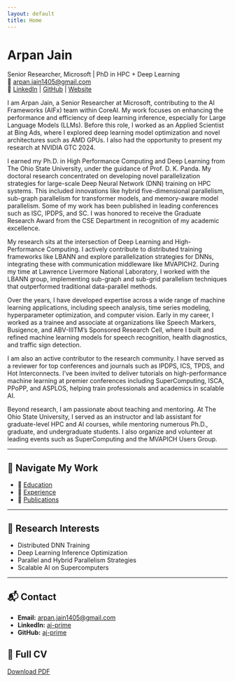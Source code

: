 ```yaml
---
layout: default
title: Home
---
```


# Arpan Jain

Senior Researcher, Microsoft | PhD in HPC + Deep Learning  
📧 [arpan.jain1405@gmail.com](mailto:arpan.jain1405@gmail.com)  
🔗 [LinkedIn](https://www.linkedin.com/in/aj-prime/) | [GitHub](https://github.com/aj-prime) | [Website](https://go.osu.edu/aj-prime/)

I am Arpan Jain, a Senior Researcher at Microsoft, contributing to the AI Frameworks (AIFx) team within CoreAI. My work focuses on enhancing the performance and efficiency of deep learning inference, especially for Large Language Models (LLMs). Before this role, I worked as an Applied Scientist at Bing Ads, where I explored deep learning model optimization and novel architectures such as AMD GPUs. I also had the opportunity to present my research at NVIDIA GTC 2024.

I earned my Ph.D. in High Performance Computing and Deep Learning from The Ohio State University, under the guidance of Prof. D. K. Panda. My doctoral research concentrated on developing novel parallelization strategies for large-scale Deep Neural Network (DNN) training on HPC systems. This included innovations like hybrid five-dimensional parallelism, sub-graph parallelism for transformer models, and memory-aware model parallelism. Some of my work has been published in leading conferences such as ISC, IPDPS, and SC. I was honored to receive the Graduate Research Award from the CSE Department in recognition of my academic excellence.

My research sits at the intersection of Deep Learning and High-Performance Computing. I actively contribute to distributed training frameworks like LBANN and explore parallelization strategies for DNNs, integrating these with communication middleware like MVAPICH2. During my time at Lawrence Livermore National Laboratory, I worked with the LBANN group, implementing sub-graph and sub-grid parallelism techniques that outperformed traditional data-parallel methods.

Over the years, I have developed expertise across a wide range of machine learning applications, including speech analysis, time series modeling, hyperparameter optimization, and computer vision. Early in my career, I worked as a trainee and associate at organizations like Speech Markers, Busigence, and ABV-IIITM’s Sponsored Research Cell, where I built and refined machine learning models for speech recognition, health diagnostics, and traffic sign detection.

I am also an active contributor to the research community. I have served as a reviewer for top conferences and journals such as IPDPS, ICS, TPDS, and Hot Interconnects. I’ve been invited to deliver tutorials on high-performance machine learning at premier conferences including SuperComputing, ISCA, PPoPP, and ASPLOS, helping train professionals and academics in scalable AI.

Beyond research, I am passionate about teaching and mentoring. At The Ohio State University, I served as an instructor and lab assistant for graduate-level HPC and AI courses, while mentoring numerous Ph.D., graduate, and undergraduate students. I also organize and volunteer at leading events such as SuperComputing and the MVAPICH Users Group.



---

## 🔗 Navigate My Work

- 📘 [Education](/education/)
- 💼 [Experience](/experience/)
- 📄 [Publications](/publications/)

---

## 📌 Research Interests

- Distributed DNN Training  
- Deep Learning Inference Optimization  
- Parallel and Hybrid Parallelism Strategies  
- Scalable AI on Supercomputers  

---

## 📬 Contact

- **Email:** [arpan.jain1405@gmail.com](mailto:arpan.jain1405@gmail.com)  
- **LinkedIn:** [aj-prime](https://linkedin.com/in/aj-prime)  
- **GitHub:** [aj-prime](https://github.com/aj-prime)

## 📄 Full CV

[Download PDF](assets/ArpanJain_CV.pdf)
